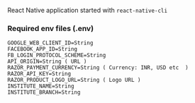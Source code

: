 React Native application started with `react-native-cli`

### Required env files (.env)
```
GOOGLE_WEB_CLIENT_ID=String
FACEBOOK_APP_ID=String
FB_LOGIN_PROTOCOL_SCHEME=String
API_ORIGIN=String ( URL )
RAZOR_PAYMENT_CURRENCY=String ( Currency: INR, USD etc  )
RAZOR_API_KEY=String
RAZOR_PRODUCT_LOGO_URL=String ( Logo URL )
INSTITUTE_NAME=String
INSTITUTE_BRANCH=String
```
